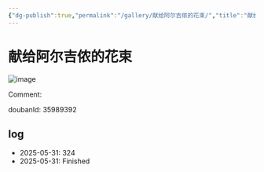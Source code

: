 ```yaml
---
{"dg-publish":true,"permalink":"/gallery/献给阿尔吉侬的花束/","title":"献给阿尔吉侬的花束","created":"2025-06-16T14:31:18.340+08:00"}
---
```



# 献给阿尔吉侬的花束

![image](https://hiraeth-picbed.oss-cn-beijing.aliyuncs.com/20250531154731.webp)

Comment: 



doubanId: 35989392

## log

- 2025-05-31: 324
- 2025-05-31: Finished
